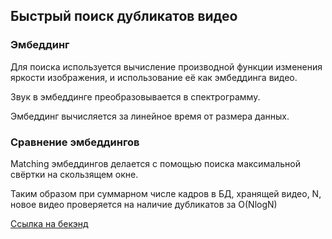 ## Быстрый поиск дубликатов видео

### Эмбеддинг

Для поиска используется вычисление производной функции изменения яркости изображения, и использование её как эмбеддинга видео.

Звук в эмбеддинге преобразовывается в спектрограмму.

Эмбеддинг вычисляется за линейное время от размера данных.

### Сравнение эмбеддингов

Matching эмбеддингов делается с помощью поиска максимальной свёртки на скользящем окне.

Таким образом при суммарном числе кадров в БД, хранящей видео, N, новое видео проверяется на наличие дубликатов за O(NlogN)



[Cсылка на бекэнд](http://213.189.217.144/docs)
